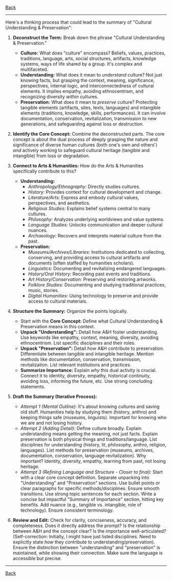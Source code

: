 [Back](README.md)

---

Here's a thinking process that could lead to the summary of "Cultural Understanding & Preservation":

1.  **Deconstruct the Term:** Break down the phrase "Cultural Understanding & Preservation."
    *   **Culture:** What does "culture" encompass? Beliefs, values, practices, traditions, language, arts, social structures, artifacts, knowledge systems, ways of life shared by a group. It's complex and multifaceted.
    *   **Understanding:** What does it mean to *understand* culture? Not just knowing facts, but grasping the context, meaning, significance, perspectives, internal logic, and interconnectedness of cultural elements. It implies empathy, avoiding ethnocentrism, and recognizing diversity *within* cultures.
    *   **Preservation:** What does it mean to *preserve* culture? Protecting tangible elements (artifacts, sites, texts, languages) and intangible elements (traditions, knowledge, skills, performances). It can involve documentation, conservation, revitalization, transmission to new generations, and safeguarding against loss or destruction.

2.  **Identify the Core Concept:** Combine the deconstructed parts. The core concept is about the dual process of deeply grasping the nature and significance of diverse human cultures (both one's own and others') *and* actively working to safeguard cultural heritage (tangible and intangible) from loss or degradation.

3.  **Connect to Arts & Humanities:** How do the Arts & Humanities specifically contribute to this?
    *   **Understanding:**
        *   *Anthropology/Ethnography:* Directly studies cultures.
        *   *History:* Provides context for cultural development and change.
        *   *Literature/Arts:* Express and embody cultural values, perspectives, and aesthetics.
        *   *Religious Studies:* Explains belief systems central to many cultures.
        *   *Philosophy:* Analyzes underlying worldviews and value systems.
        *   *Language Studies:* Unlocks communication and deeper cultural nuances.
        *   *Archaeology:* Recovers and interprets material culture from the past.
    *   **Preservation:**
        *   *Museums/Archives/Libraries:* Institutions dedicated to collecting, conserving, and providing access to cultural artifacts and documents (often staffed by humanities scholars).
        *   *Linguistics:* Documenting and revitalizing endangered languages.
        *   *History/Oral History:* Recording past events and traditions.
        *   *Art History/Conservation:* Preserving and restoring artworks.
        *   *Folklore Studies:* Documenting and studying traditional practices, music, stories.
        *   *Digital Humanities:* Using technology to preserve and provide access to cultural materials.

4.  **Structure the Summary:** Organize the points logically.
    *   Start with the **Core Concept:** Define what Cultural Understanding & Preservation means in this context.
    *   **Unpack "Understanding":** Detail *how* A&H foster understanding. Use keywords like empathy, context, meaning, diversity, avoiding ethnocentrism. List specific disciplines and their roles.
    *   **Unpack "Preservation":** Detail *how* A&H contribute to preservation. Differentiate between tangible and intangible heritage. Mention methods like documentation, conservation, transmission, revitalization. List relevant institutions and practices.
    *   **Summarize Importance:** Explain *why* this dual activity is crucial. Connect it to identity, diversity, empathy, historical continuity, avoiding loss, informing the future, etc. Use strong concluding statements.

5.  **Draft the Summary (Iterative Process):**

    *   *Attempt 1 (Mental Outline):* It's about knowing cultures and saving old stuff. Humanities help by studying them (history, anthro) and keeping things safe (museums, linguists). Important for knowing who we are and not losing history.
    *   *Attempt 2 (Adding Detail):* Define culture broadly. Explain understanding means getting the meaning, not just facts. Explain preservation is both physical things and traditions/language. List disciplines for understanding (history, lit, philosophy, anthro, religion, languages). List methods for preservation (museums, archives, documentation, conservation, language revitalization). Why important? Identity, diversity, empathy, learning from past, not losing heritage.
    *   *Attempt 3 (Refining Language and Structure - Closer to final):* Start with a clear core concept definition. Separate unpacking into "Understanding" and "Preservation" sections. Use bullet points or clear paragraphs for specific methods/disciplines. Ensure smooth transitions. Use strong topic sentences for each section. Write a concise but impactful "Summary of Importance" section, hitting key benefits. Add nuance (e.g., tangible vs. intangible, role of technology). Ensure consistent terminology.

6.  **Review and Edit:** Check for clarity, conciseness, accuracy, and completeness. Does it directly address the prompt? Is the relationship between A&H and the concept clear? Is the importance well-articulated? (Self-correction: Initially, I might have just listed disciplines. Need to explicitly state *how* they contribute to understanding/preservation). Ensure the distinction between "understanding" and "preservation" is maintained, while showing their connection. Make sure the language is accessible but precise.

---

[Back](README.md)
